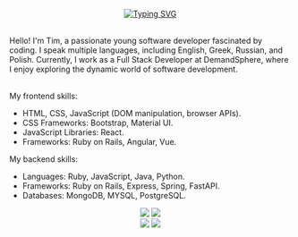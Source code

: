 <div align="center">

      
[![Typing SVG](https://readme-typing-svg.demolab.com?font=Martian+Mono&size=19&duration=2500&pause=300&color=E029F7&center=true&multiline=true&width=435&lines=Tim;Junior+Full+Stack+Developer)](https://git.io/typing-svg)

 <br/>        
</div>
<div>
          Hello! I'm Tim, a passionate young software developer fascinated by coding. I speak multiple languages, including English, Greek, Russian, and Polish. Currently, I work as a Full Stack Developer at DemandSphere, where I enjoy exploring the dynamic world of software development.
</div>

<br/>

My frontend skills:
-  HTML, CSS, JavaScript (DOM manipulation, browser APIs).
- CSS Frameworks: Bootstrap, Material UI.
- JavaScript Libraries: React.
- Frameworks: Ruby on Rails, Angular, Vue.

My backend skills:
- Languages: Ruby, JavaScript, Java, Python.
- Frameworks:  Ruby on Rails, Express, Spring, FastAPI.
- Databases: MongoDB, MYSQL, PostgreSQL.





<div id="skills" align="center">


<div id="stats" align="center">
<img class="img" src="https://raw.githubusercontent.com/talmkg/github-stats/master/generated/overview.svg#gh-dark-mode-only"/>
<img class="img" src="https://raw.githubusercontent.com/talmkg/github-stats/master/generated/languages.svg#gh-dark-mode-only"/>
  </div>
<div id="stats" align="center">
<img class="img" src="https://raw.githubusercontent.com/talmkg/github-stats/master/generated/overview.svg#gh-light-mode-only"/>
<img class="img" src="https://raw.githubusercontent.com/talmkg/github-stats/master/generated/languages.svg#gh-light-mode-only"/>
  </div>
    
  


